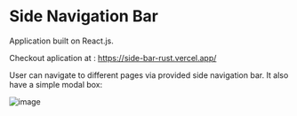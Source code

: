 # Side Navigation Bar
Application built on React.js.

Checkout aplication at : https://side-bar-rust.vercel.app/

User can navigate to different pages via provided side navigation bar. It also have a simple modal box:

![image](https://user-images.githubusercontent.com/107784718/184496133-d82aa48f-2ce5-4ab2-9316-6276b9db0271.png)


